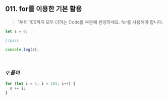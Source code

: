 ## 011. for를 이용한 기본 활용

> 1부터 100까지 모두 더하는 Code를 <pass> 부분에 완성하세요. for를 사용해야 합니다.

```js
let s = 0;

//pass

console.log(s);
```

<br>

### _💡 풀이_

```js
for (let i = 1; i < 101; i++) {
  s += i;
}
```
